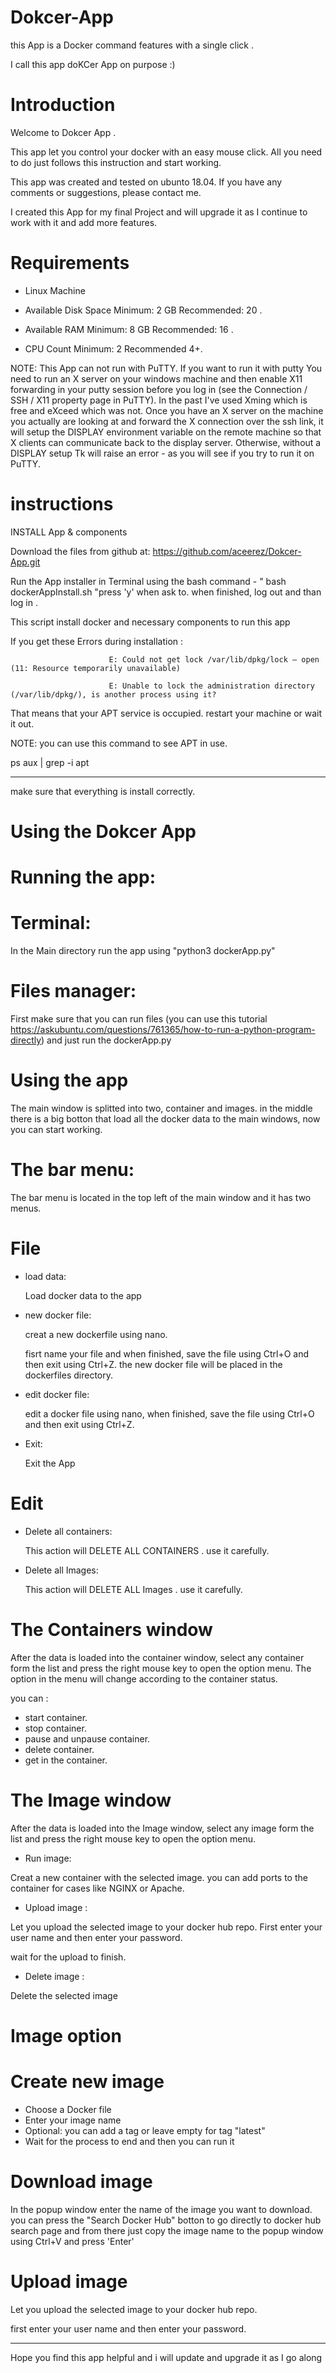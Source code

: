 # Dokcer-App
this App is a Docker command features with a single click .

I call this app doKCer App on purpose  :)

# Introduction
Welcome to Dokcer App .

This app let you control your docker with an easy mouse click.
All you need to do just follows this instruction and start working.

This app was created and tested on ubunto 18.04.
If you have any comments or suggestions, please contact me.

I created this App for my final Project and will upgrade it as I continue to work with it and add more features.

# Requirements
* Linux Machine 

* Available Disk Space Minimum: 2 GB Recommended: 20 .

* Available RAM Minimum: 8 GB  Recommended: 16 . 

* CPU Count	Minimum: 2  Recommended 4+.

NOTE: This App can not run with PuTTY. If you want to run it with putty You need to run an X server on your windows machine and then enable X11 forwarding in your putty session before you log in (see the Connection / SSH / X11 property page in PuTTY). In the past I've used Xming which is free and eXceed which was not. Once you have an X server on the machine you actually are looking at and forward the X connection over the ssh link, it will setup the DISPLAY environment variable on the remote machine so that X clients can communicate back to the display server. Otherwise, without a DISPLAY setup Tk will raise an error - as you will see if you try to run it on PuTTY.
# instructions

INSTALL App & components

Download the files from github at: https://github.com/aceerez/Dokcer-App.git 


Run the App installer in Terminal using the bash command - " bash dockerAppInstall.sh "press 'y' when ask to.
when finished, log out and than log in .

This script install docker and necessary components to run this app

If you get these Errors during installation :

                          E: Could not get lock /var/lib/dpkg/lock – open (11: Resource temporarily unavailable)

                          E: Unable to lock the administration directory (/var/lib/dpkg/), is another process using it?

That means that your APT service is occupied. 
restart your machine or wait it out.

NOTE: you can use this command to see APT in use.


ps aux | grep -i apt
                                      


* * * *

make sure that everything is install correctly.


#                                                                   Using the Dokcer App 
# Running the app:
# Terminal:
In the Main directory run the app using "python3 dockerApp.py"

# Files manager:
First make sure that you can run files (you can use this tutorial https://askubuntu.com/questions/761365/how-to-run-a-python-program-directly)
and just run the dockerApp.py

# Using the app

The main window is splitted into two, container and images.
in the middle there is a big botton that load all the docker data to the main windows, now you can start working. 

# The bar menu:
The bar menu is located in the top left of the main window and it has two menus.

# File 
* load data:

  Load docker data to the app

* new docker file:

  creat a new dockerfile using nano. 

  fisrt name your file and when finished, save the file using Ctrl+O and then exit using Ctrl+Z.
  the new docker file will be placed in the dockerfiles directory.

* edit docker file:

  edit a docker file using nano, when finished, save the file using Ctrl+O and then exit using Ctrl+Z.

* Exit:

  Exit the App 

# Edit 
* Delete all containers:

     This action will DELETE ALL CONTAINERS . use it carefully.
     
* Delete all Images:

     This action will DELETE ALL Images . use it carefully.

# The Containers window 
After the data is loaded into the container window, select any container form the list and press the right mouse key to open the option menu.
The option in the menu will change according to the container status. 

you can :
* start container.
* stop container.
* pause and unpause container.
* delete container.
* get in the container.

# The Image window
After the data is loaded into the Image window, select any image form the list and press the right mouse key to open the option menu.

* Run image:

Creat a new container with the selected image. you can add ports to the container for cases like NGINX or Apache.
* Upload image :

Let you upload the selected image to your docker hub repo. First enter your user name and then enter your password.

wait for the upload to finish.

* Delete image :

Delete the selected image


# Image option

# Create new image 
* Choose a Docker file 
* Enter your image name 
* Optional: you can add a tag or leave empty for tag "latest"
* Wait for the process to end and then you can run it 

# Download image 
In the popup window enter the name of the image you want to download.
you can press the "Search Docker Hub" botton to go directly to docker hub search page and from there
just copy the image name to the popup window using Ctrl+V and press 'Enter'

# Upload image 
Let you upload the selected image to your docker hub repo.

first enter your user name and then enter your password.

***********************************
Hope you find this app helpful and i will update and upgrade it as I go along 



